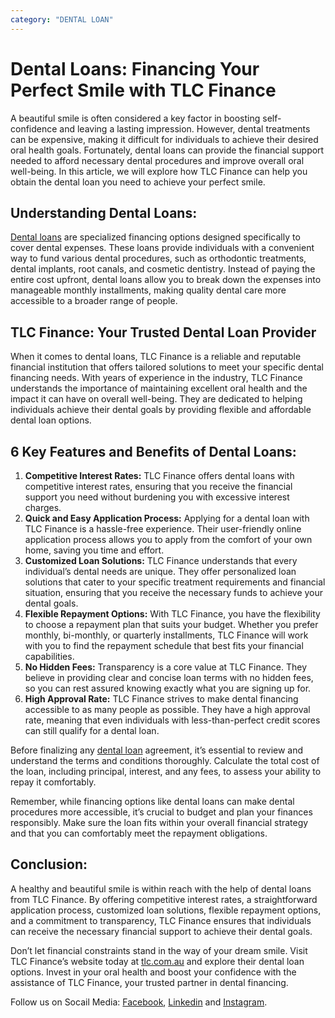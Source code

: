 ```yaml
---
category: "DENTAL LOAN"
---
```


# Dental Loans: Financing Your Perfect Smile with TLC Finance

A beautiful smile is often considered a key factor in boosting self-confidence and leaving a lasting impression. However, dental treatments can be expensive, making it difficult for individuals to achieve their desired oral health goals. Fortunately, dental loans can provide the financial support needed to afford necessary dental procedures and improve overall oral well-being. In this article, we will explore how TLC Finance can help you obtain the dental loan you need to achieve your perfect smile.

## Understanding Dental Loans:

[Dental loans](https://tlc.com.au/no-need-to-avoid-a-doctor-go-for-dental-loan-now/) are specialized financing options designed specifically to cover dental expenses. These loans provide individuals with a convenient way to fund various dental procedures, such as orthodontic treatments, dental implants, root canals, and cosmetic dentistry. Instead of paying the entire cost upfront, dental loans allow you to break down the expenses into manageable monthly installments, making quality dental care more accessible to a broader range of people.

## TLC Finance: Your Trusted Dental Loan Provider

When it comes to dental loans, TLC Finance is a reliable and reputable financial institution that offers tailored solutions to meet your specific dental financing needs. With years of experience in the industry, TLC Finance understands the importance of maintaining excellent oral health and the impact it can have on overall well-being. They are dedicated to helping individuals achieve their dental goals by providing flexible and affordable dental loan options.

## 6 Key Features and Benefits of Dental Loans:

1.  **Competitive Interest Rates:** TLC Finance offers dental loans with competitive interest rates, ensuring that you receive the financial support you need without burdening you with excessive interest charges.
2.  **Quick and Easy Application Process:** Applying for a dental loan with TLC Finance is a hassle-free experience. Their user-friendly online application process allows you to apply from the comfort of your own home, saving you time and effort.
3.  **Customized Loan Solutions:** TLC Finance understands that every individual’s dental needs are unique. They offer personalized loan solutions that cater to your specific treatment requirements and financial situation, ensuring that you receive the necessary funds to achieve your dental goals.
4.  **Flexible Repayment Options:** With TLC Finance, you have the flexibility to choose a repayment plan that suits your budget. Whether you prefer monthly, bi-monthly, or quarterly installments, TLC Finance will work with you to find the repayment schedule that best fits your financial capabilities.
5.  **No Hidden Fees:** Transparency is a core value at TLC Finance. They believe in providing clear and concise loan terms with no hidden fees, so you can rest assured knowing exactly what you are signing up for.
6.  **High Approval Rate:** TLC Finance strives to make dental financing accessible to as many people as possible. They have a high approval rate, meaning that even individuals with less-than-perfect credit scores can still qualify for a dental loan.

Before finalizing any [dental loan](https://tlc.com.au/handle-your-expenses-for-dental-care-with-dental-loan/) agreement, it’s essential to review and understand the terms and conditions thoroughly. Calculate the total cost of the loan, including principal, interest, and any fees, to assess your ability to repay it comfortably.

Remember, while financing options like dental loans can make dental procedures more accessible, it’s crucial to budget and plan your finances responsibly. Make sure the loan fits within your overall financial strategy and that you can comfortably meet the repayment obligations.

## Conclusion:

A healthy and beautiful smile is within reach with the help of dental loans from TLC Finance. By offering competitive interest rates, a straightforward application process, customized loan solutions, flexible repayment options, and a commitment to transparency, TLC Finance ensures that individuals can receive the necessary financial support to achieve their dental goals.

Don’t let financial constraints stand in the way of your dream smile. Visit TLC Finance’s website today at [tlc.com.au](https://tlc.com.au/) and explore their dental loan options. Invest in your oral health and boost your confidence with the assistance of TLC Finance, your trusted partner in dental financing.

Follow us on Socail Media: [Facebook](https://www.facebook.com/totallifestylecredit/), [Linkedin](https://www.linkedin.com/in/tim-boon-bba34350/?trk=org-employees_profile-result-card_result-card_full-click) and [Instagram](https://www.instagram.com/tlc.social/).
